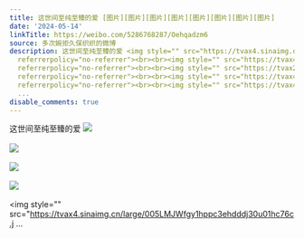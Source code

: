 ```yaml
---
title: 这世间至纯至臻的爱 [图片][图片][图片][图片][图片][图片][图片][图片]
date: '2024-05-14'
linkTitle: https://weibo.com/5286768287/Oehqadzm6
source: 多次婉拒久保织织的微博
description: 这世间至纯至臻的爱 <img style="" src="https://tvax4.sinaimg.cn/large/005LMJWfgy1hppc3awlikj30u01hcal1.jpg"
  referrerpolicy="no-referrer"><br><br><img style="" src="https://tvax4.sinaimg.cn/large/005LMJWfgy1hppc3bxk10j30u01hcafo.jpg"
  referrerpolicy="no-referrer"><br><br><img style="" src="https://tvax2.sinaimg.cn/large/005LMJWfgy1hppc38y166j30u01hcaez.jpg"
  referrerpolicy="no-referrer"><br><br><img style="" src="https://tvax4.sinaimg.cn/large/005LMJWfgy1hppc3dp0b0j30u01hc4bq.jpg"
  referrerpolicy="no-referrer"><br><br><img style="" src="https://tvax4.sinaimg.cn/large/005LMJWfgy1hppc3ehdddj30u01hc76c.j
  ...
disable_comments: true
---
```

这世间至纯至臻的爱 <img style="" src="https://tvax4.sinaimg.cn/large/005LMJWfgy1hppc3awlikj30u01hcal1.jpg" referrerpolicy="no-referrer"><br><br><img style="" src="https://tvax4.sinaimg.cn/large/005LMJWfgy1hppc3bxk10j30u01hcafo.jpg" referrerpolicy="no-referrer"><br><br><img style="" src="https://tvax2.sinaimg.cn/large/005LMJWfgy1hppc38y166j30u01hcaez.jpg" referrerpolicy="no-referrer"><br><br><img style="" src="https://tvax4.sinaimg.cn/large/005LMJWfgy1hppc3dp0b0j30u01hc4bq.jpg" referrerpolicy="no-referrer"><br><br><img style="" src="https://tvax4.sinaimg.cn/large/005LMJWfgy1hppc3ehdddj30u01hc76c.j ...